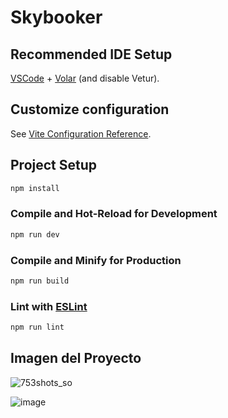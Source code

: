 # Skybooker

## Recommended IDE Setup

[VSCode](https://code.visualstudio.com/) + [Volar](https://marketplace.visualstudio.com/items?itemName=Vue.volar) (and disable Vetur).

## Customize configuration

See [Vite Configuration Reference](https://vitejs.dev/config/).

## Project Setup

```sh
npm install
```

### Compile and Hot-Reload for Development

```sh
npm run dev
```

### Compile and Minify for Production

```sh
npm run build
```

### Lint with [ESLint](https://eslint.org/)

```sh
npm run lint
```


## Imagen del Proyecto
![753shots_so](https://github.com/DiogoFabricioAG/SkyBooker-Frontend/assets/126220077/b098b78b-6ce0-47fa-8a86-cc9ca6d3aab5)

![image](https://github.com/DiogoFabricioAG/SkyBooker-Frontend/assets/126220077/a0ba7601-9887-4428-933e-00da0f61b3cd)
